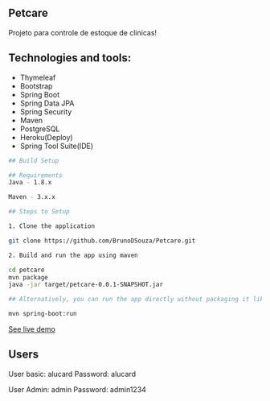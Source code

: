 ## Petcare
Projeto para controle de estoque de clinicas!

## Technologies and tools:

- Thymeleaf
- Bootstrap
- Spring Boot
- Spring Data JPA
- Spring Security
- Maven
- PostgreSQL
- Heroku(Deploy)
- Spring Tool Suite(IDE)

``` bash
## Build Setup

## Requirements
Java - 1.8.x

Maven - 3.x.x

## Steps to Setup

1. Clone the application

git clone https://github.com/BrunoDSouza/Petcare.git

2. Build and run the app using maven

cd petcare
mvn package
java -jar target/petcare-0.0.1-SNAPSHOT.jar

## Alternatively, you can run the app directly without packaging it like so -

mvn spring-boot:run

```

[See live demo](https://petcare-zg.herokuapp.com)

## Users
User basic: alucard
Password: alucard

User Admin: admin
Password: admin1234
